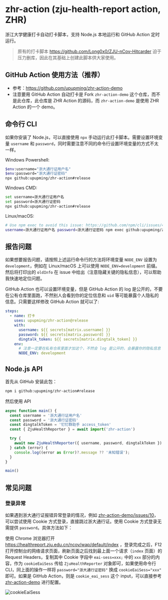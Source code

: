 # zhr-action (zju-health-report action, ZHR)

浙江大学健康打卡自动打卡脚本，支持 Node.js 本地运行和 GitHub Action 定时运行。

> 原有的打卡脚本 https://github.com/Long0x0/ZJU-nCov-Hitcarder 迫于压力删库，因此在其基础上创建此脚本供大家使用。

## GitHub Action 使用方法（推荐）

- 参考：https://github.com/upupming/zhr-action-demo
- 注意要用 GitHub Action 自动打卡是 Fork `zhr-action-demo` 这个仓库，而不是此仓库，此仓库是 ZHR Action 的源码，而 `zhr-action-demo` 是使用 ZHR Action 的一个 demo。

## 命令行 CLI

如果你安装了 Node.js，可以直接使用 `npx` 手动运行此打卡脚本。需要设置环境变量 `username` 和 `password`，同时需要注意不同的命令行设置环境变量的方式不太一样。

Windows Powershell:

```bash
$env:username="浙大通行证用户名"
$env:password="浙大通行证密码"
npx github:upupming/zhr-action#release
```

Windows CMD:

```bash
set username=浙大通行证用户名
set password=浙大通行证密码
npx github:upupming/zhr-action#release
```

Linux/macOS:

```bash
# Use npm exec to avoid this issue: https://github.com/npm/cli/issues/4003
username=浙大通行证用户名 password=浙大通行证密码 npm exec github:upupming/zhr-action#release
```

## 报告问题

如果想要报告问题，请按照上述运行命令行的方法将环境变量 `NODE_ENV` 设置为 `development`，例如在 Linux/macOS 上可以使用 `NODE_ENV=development` 前缀。然后将打印出的 `oldInfo` 在 issue 中给出（注意隐藏关键的隐私信息），可以帮助我快速地定位问题。

GitHub Action 也可以设置环境变量，但是 GitHub Action 的 log 是公开的，不要在公有仓库里面跑，不然别人会看到你的定位信息和 `uid` 等可能暴露个人隐私的信息。只需要这样修改 GitHub Action 就可以了:

```yml
steps:
  - name: 打卡
    uses: upupming/zhr-action@release
    with:
      username: ${{ secrets[matrix.username] }}
      password: ${{ secrets[matrix.password] }}
      dingtalk_token: ${{ secrets[matrix.dingtalk_token] }}
    env:
      # 注意一定要在私有仓库里面才加这个，不然会 log 是公开的，会暴露你的隐私信息
      NODE_ENV: development
```

## Node.js API

首先从 GitHub 安装此包：

```bash
npm i github:upupming/zhr-action#release
```

然后使用 API

```js
async function main() {
  const username = '浙大通行证用户名'
  const password = '浙大通行证密码'
  const dingtalkToken = '钉钉群助手 access_token'
  const { ZjuHealthReporter } = await import('zhr-action')

  try {
    await new ZjuHealthReporter({ username, password, dingtalkToken }).runReport()
  } catch (error) {
    console.log((error as Error)?.message ?? '未知错误');
  }
}

main()

```

## 常见问题

### 登录异常

如果遇到浙大通行证报错异常登录的情况，例如 [zhr-action-demo/issues/10](https://github.com/upupming/zhr-action-demo/issues/10)，可以尝试使用 Cookie 方式登录，直接跳过浙大通行证。使用 Cookie 方式登录无需提供 `password`。具体方法如下：

使用 Chrome 浏览器打开 https://healthreport.zju.edu.cn/ncov/wap/default/index ，登录完成之后，F12 打开控制台的网络请求页面，刷新页面之后找到最上面一个请求（`index` 页面）的 Request Headers，复制其中 Cookie 字段中 `eai-sess=xxx;` 中的 `xxx` 部分的内容，作为 `cookieEaiSess` 传给 `ZjuHealthReporter` 对象即可，如果使用命令行 CLI，同上面的操作一样将 `password="浙大通行证密码"` 换成 `cookieEaiSess="xxx"` 即可。如果是 GitHub Action，则是 `cookie_eai_sess` 这个 input，可以直接参考 [zhr-action-demo](https://github.com/upupming/zhr-action-demo/blob/9c7ac053838918b656286674f8449cb8e8663591/.github/workflows/health-report.yml#L20) 进行配置。

![cookieEaiSess](https://user-images.githubusercontent.com/102473739/172088620-54fe16fa-bdf8-4a18-b53d-2a914a6d87cb.png)
